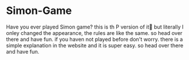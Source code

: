 # Simon-Game
Have you ever played Simon game?
this is th P version of it🤣 but literally I onley changed the appearance, the rules are like the same. so head over there and have fun.
if you haven not played before don't worry. there is a simple explanation in the website and it is super easy. so head over there and have fun.
